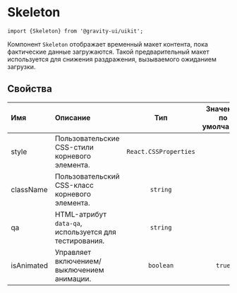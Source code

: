 <!--GITHUB_BLOCK-->

# Skeleton

<!--/GITHUB_BLOCK-->

```tsx
import {Skeleton} from '@gravity-ui/uikit';
```

Компонент `Skeleton` отображает временный макет контента, пока фактические данные загружаются. Такой предварительный макет используется для снижения раздражения, вызываемого ожиданием загрузки.

## Свойства

| Имя        | Описание                                               |          Тип          | Значение по умолчанию |
| :--------- | :----------------------------------------------------- | :-------------------: | :-------------------: |
| style      | Пользовательские CSS-стили корневого элемента.         | `React.CSSProperties` |                       |
| className  | Пользовательский CSS-класс корневого элемента.         |       `string`        |                       |
| qa         | HTML-атрибут `data-qa`, используется для тестирования. |       `string`        |                       |
| isAnimated | Управляет включением/выключением анимации.             |       `boolean`       |        `true`         |
